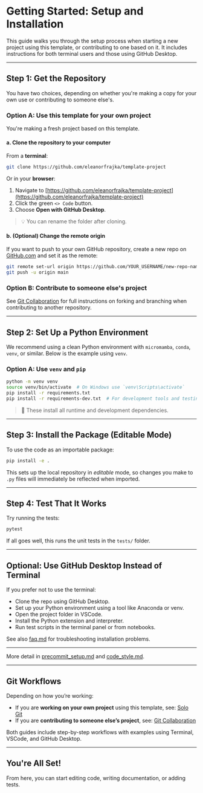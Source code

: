# Getting Started: Setup and Installation

This guide walks you through the setup process when starting a new project using this template, or contributing to one based on it. It includes instructions for both terminal users and those using GitHub Desktop.

---

## Step 1: Get the Repository

You have two choices, depending on whether you're making a copy for your own use or contributing to someone else's.

### Option A: Use this template for your own project

You're making a fresh project based on this template.

#### a. Clone the repository to your computer
From a **terminal**:
```bash
git clone https://github.com/eleanorfrajka/template-project
```

Or in your **browser**:
1. Navigate to [https://github.com/eleanorfrajka/template-project](https://github.com/eleanorfrajka/template-project)
2. Click the green `<> Code` button.
3. Choose **Open with GitHub Desktop**.

> 💡 You can rename the folder after cloning.

#### b. (Optional) Change the remote origin
If you want to push to your own GitHub repository, create a new repo on [GitHub.com](https://github.com) and set it as the remote:
```bash
git remote set-url origin https://github.com/YOUR_USERNAME/new-repo-name.git
git push -u origin main
```

### Option B: Contribute to someone else's project
See [Git Collaboration](gitcollab_v2.md) for full instructions on forking and branching when contributing to another repository.

---

## Step 2: Set Up a Python Environment

We recommend using a clean Python environment with `micromamba`, `conda`, `venv`, or similar. Below is the example using `venv`.

<!---
### Option A: Use `micromamba` (recommended for reproducibility)
If you're using `micromamba`, create an environment from the included YAML file:
```bash
micromamba create -f environment.yml
micromamba activate template_env
```
--->

### Option A: Use `venv` and `pip`
```bash
python -m venv venv
source venv/bin/activate  # On Windows use `venv\Scripts\activate`
pip install -r requirements.txt
pip install -r requirements-dev.txt  # For development tools and testing
```

> 🔁 These install all runtime and development dependencies.

---

## Step 3: Install the Package (Editable Mode)

To use the code as an importable package:
```bash
pip install -e .
```
This sets up the local repository in *editable* mode, so changes you make to `.py` files will immediately be reflected when imported.

---

## Step 4: Test That It Works

Try running the tests:
```bash
pytest
```
If all goes well, this runs the unit tests in the `tests/` folder.

---

## Optional: Use GitHub Desktop Instead of Terminal

If you prefer not to use the terminal:
- Clone the repo using GitHub Desktop.
- Set up your Python environment using a tool like Anaconda or venv.
- Open the project folder in VSCode.
- Install the Python extension and interpreter.
- Run test scripts in the terminal panel or from notebooks.

See also [faq.md](faq.md) for troubleshooting installation problems.

---

More detail in [precommit_setup.md](precommit_setup.md) and [code_style.md](code_style.md).

---

## Git Workflows

Depending on how you’re working:

- If you are **working on your own project** using this template, see: [Solo Git](gitworkflow_solo.md)
- If you are **contributing to someone else’s project**, see: [Git Collaboration](gitcollab_v2.md)

Both guides include step-by-step workflows with examples using Terminal, VSCode, and GitHub Desktop.

---

## You're All Set!

From here, you can start editing code, writing documentation, or adding tests.
